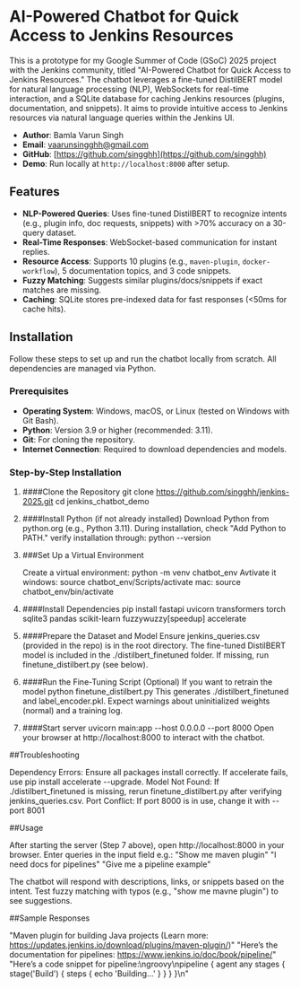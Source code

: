 # AI-Powered Chatbot for Quick Access to Jenkins Resources

This is a prototype for my Google Summer of Code (GSoC) 2025 project with the Jenkins community, titled "AI-Powered Chatbot for Quick Access to Jenkins Resources." The chatbot leverages a fine-tuned DistilBERT model for natural language processing (NLP), WebSockets for real-time interaction, and a SQLite database for caching Jenkins resources (plugins, documentation, and snippets). It aims to provide intuitive access to Jenkins resources via natural language queries within the Jenkins UI.

- **Author**: Bamla Varun Singh
- **Email**: vaarunsingghh@gmail.com
- **GitHub**: [https://github.com/singghh](https://github.com/singghh)
- **Demo**: Run locally at `http://localhost:8000` after setup.

## Features

- **NLP-Powered Queries**: Uses fine-tuned DistilBERT to recognize intents (e.g., plugin info, doc requests, snippets) with >70% accuracy on a 30-query dataset.
- **Real-Time Responses**: WebSocket-based communication for instant replies.
- **Resource Access**: Supports 10 plugins (e.g., `maven-plugin`, `docker-workflow`), 5 documentation topics, and 3 code snippets.
- **Fuzzy Matching**: Suggests similar plugins/docs/snippets if exact matches are missing.
- **Caching**: SQLite stores pre-indexed data for fast responses (<50ms for cache hits).

## Installation

Follow these steps to set up and run the chatbot locally from scratch. All dependencies are managed via Python.

### Prerequisites
- **Operating System**: Windows, macOS, or Linux (tested on Windows with Git Bash).
- **Python**: Version 3.9 or higher (recommended: 3.11).
- **Git**: For cloning the repository.
- **Internet Connection**: Required to download dependencies and models.

### Step-by-Step Installation

1. ####Clone the Repository
              git clone https://github.com/singghh/jenkins-2025.git
              cd jenkins_chatbot_demo
2. ####Install Python (if not already installed)
           Download Python from python.org (e.g., Python 3.11).
           During installation, check "Add Python to PATH."
   verify installation through:
               python --version
4.  ###Set Up a Virtual Environment
   
     Create a virtual environment:
              python -m venv chatbot_env
     Avtivate it
              windows: source chatbot_env/Scripts/activate
              mac: source chatbot_env/bin/activate
    
6.  ####Install Dependencies
              pip install fastapi uvicorn transformers torch sqlite3 pandas scikit-learn fuzzywuzzy[speedup] accelerate
7.  ####Prepare the Dataset and Model
              Ensure jenkins_queries.csv (provided in the repo) is in the root directory.
              The fine-tuned DistilBERT model is included in the ./distilbert_finetuned folder. If missing, run finetune_distilbert.py (see below).
8.  ####Run the Fine-Tuning Script (Optional)
              If you want to retrain the model
              python finetune_distilbert.py
              This generates ./distilbert_finetuned and label_encoder.pkl. Expect warnings about uninitialized weights (normal) and a training log.
9.  ####Start server
              uvicorn main:app --host 0.0.0.0 --port 8000
              Open your browser at http://localhost:8000 to interact with the chatbot.

##Troubleshooting

Dependency Errors: Ensure all packages install correctly. If accelerate fails, use pip install accelerate --upgrade.
Model Not Found: If ./distilbert_finetuned is missing, rerun finetune_distilbert.py after verifying jenkins_queries.csv.
Port Conflict: If port 8000 is in use, change it with --port 8001


##Usage

After starting the server (Step 7 above), open http://localhost:8000 in your browser.
Enter queries in the input field
e.g.:
"Show me maven plugin"
"I need docs for pipelines"
"Give me a pipeline example"

The chatbot will respond with descriptions, links, or snippets based on the intent.
Test fuzzy matching with typos (e.g., "show me mavne plugin") to see suggestions.

##Sample Responses

"Maven plugin for building Java projects (Learn more: https://updates.jenkins.io/download/plugins/maven-plugin/)"
"Here’s the documentation for pipelines: https://www.jenkins.io/doc/book/pipeline/"
"Here’s a code snippet for pipeline:\ngroovy\npipeline { agent any stages { stage('Build') { steps { echo 'Building...' } } } }\n"
